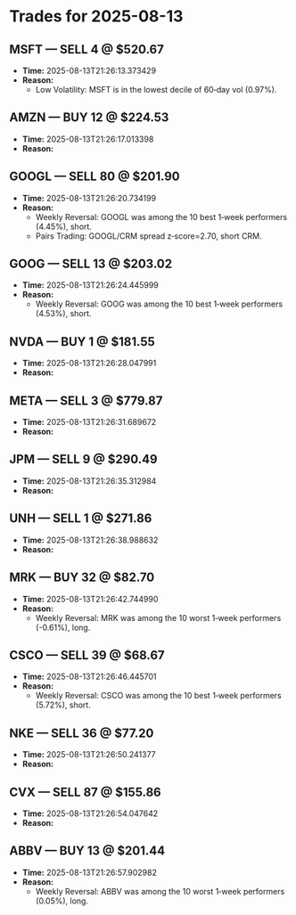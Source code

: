 # Trades for 2025-08-13

## MSFT — SELL 4 @ $520.67
- **Time:** 2025-08-13T21:26:13.373429
- **Reason:**
  - Low Volatility: MSFT is in the lowest decile of 60‑day vol (0.97%).

## AMZN — BUY 12 @ $224.53
- **Time:** 2025-08-13T21:26:17.013398
- **Reason:**

## GOOGL — SELL 80 @ $201.90
- **Time:** 2025-08-13T21:26:20.734199
- **Reason:**
  - Weekly Reversal: GOOGL was among the 10 best 1‑week performers (4.45%), short.
  - Pairs Trading: GOOGL/CRM spread z‑score=2.70, short CRM.

## GOOG — SELL 13 @ $203.02
- **Time:** 2025-08-13T21:26:24.445999
- **Reason:**
  - Weekly Reversal: GOOG was among the 10 best 1‑week performers (4.53%), short.

## NVDA — BUY 1 @ $181.55
- **Time:** 2025-08-13T21:26:28.047991
- **Reason:**

## META — SELL 3 @ $779.87
- **Time:** 2025-08-13T21:26:31.689672
- **Reason:**

## JPM — SELL 9 @ $290.49
- **Time:** 2025-08-13T21:26:35.312984
- **Reason:**

## UNH — SELL 1 @ $271.86
- **Time:** 2025-08-13T21:26:38.988632
- **Reason:**

## MRK — BUY 32 @ $82.70
- **Time:** 2025-08-13T21:26:42.744990
- **Reason:**
  - Weekly Reversal: MRK was among the 10 worst 1‑week performers (-0.61%), long.

## CSCO — SELL 39 @ $68.67
- **Time:** 2025-08-13T21:26:46.445701
- **Reason:**
  - Weekly Reversal: CSCO was among the 10 best 1‑week performers (5.72%), short.

## NKE — SELL 36 @ $77.20
- **Time:** 2025-08-13T21:26:50.241377
- **Reason:**

## CVX — SELL 87 @ $155.86
- **Time:** 2025-08-13T21:26:54.047642
- **Reason:**

## ABBV — BUY 13 @ $201.44
- **Time:** 2025-08-13T21:26:57.902982
- **Reason:**
  - Weekly Reversal: ABBV was among the 10 worst 1‑week performers (0.05%), long.

